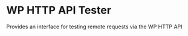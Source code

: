 WP HTTP API Tester
==================

Provides an interface for testing remote requests via the WP HTTP API
